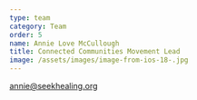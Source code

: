 ```yaml
---
type: team
category: Team
order: 5
name: Annie Love McCullough
title: Connected Communities Movement Lead
image: /assets/images/image-from-ios-18-.jpg
---
```


<annie@seekhealing.org>
